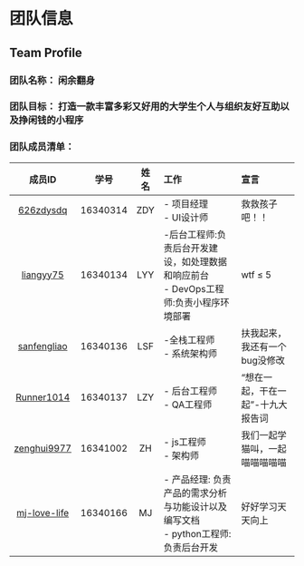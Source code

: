 # 团队信息
## Team Profile
### 团队名称： 闲余翻身
### 团队目标： 打造一款丰富多彩又好用的大学生个人与组织友好互助以及挣闲钱的小程序
### 团队成员清单：

| 成员ID | 学号 | 姓名 |工作 | 宣言 |
| :------: | :------: | :------: | :------ | :------ |
| [626zdysdq](https://github.com/626zdysdq) | 16340314 | ZDY |- 项目经理<br> - UI设计师| 救救孩子吧！！ |
| [liangyy75](https://github.com/liangyy75) | 16340134 | LYY | -后台工程师:负责后台开发建设，如处理数据和响应前台<br>- DevOps工程师:负责小程序环境部署 | wtf ≤ 5 | 
| [sanfengliao](https://github.com/sanfengliao) | 16340136 | LSF | -全栈工程师<br>- 系统架构师|扶我起来，我还有一个bug没修改 |
| [Runner1014](https://github.com/Runner1014) | 16340137 | LZY | - 后台工程师<br> - QA工程师| “想在一起，干在一起”-十九大报告词 |
| [zenghui9977](https://github.com/zenghui9977) | 16341002 | ZH | - js工程师<br> - 架构师 |我们一起学猫叫，一起喵喵喵喵喵 |
| [mj-love-life](https://github.com/mj-love-life) | 16340166 | MJ | - 产品经理: 负责产品的需求分析与功能设计以及编写文档<br>- python工程师:负责后台开发 | 好好学习天天向上 |
